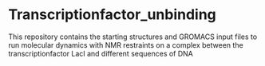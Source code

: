 # Transcriptionfactor_unbinding
This repository contains the starting structures and GROMACS input files to run molecular dynamics with NMR restraints on a complex between the transcriptionfactor LacI and different sequences of DNA
